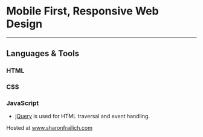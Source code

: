 # Mobile First, Responsive Web Design

---

## Languages & Tools

### HTML

### CSS

### JavaScript

- [jQuery](https://api.jquery.com/) is used for HTML traversal and event handling.

Hosted at www.sharonfrajlich.com
